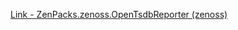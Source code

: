 [Link - ZenPacks.zenoss.OpenTsdbReporter (zenoss)](https://github.com/zenoss/ZenPacks.zenoss.OpenTsdbReporter)
